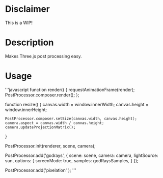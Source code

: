 # Disclaimer

This is a WIP!

# Description

Makes Three.js post processing easy.

# Usage

'''javascript
function render() {
    requestAnimationFrame(render);
    PostProcessor.composer.render();
};

function resize() {
    canvas.width = window.innerWidth;
    canvas.height = window.innerHeight;

    PostProcessor.composer.setSize(canvas.width, canvas.height);
    camera.aspect = canvas.width / canvas.height;
    camera.updateProjectionMatrix();
}

PostProcessor.init(renderer, scene, camera);

PostProcessor.add('godrays', {
    scene: scene,
    camera: camera,
    lightSource: sun,
    options: {
        screenMode: true,
        samples: godRaysSamples,
    }
});

PostProcessor.add('pixelation'
);
'''